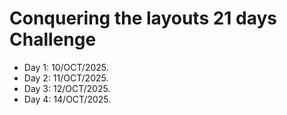 # Conquering the layouts 21 days Challenge


- Day 1: 10/OCT/2025.
- Day 2: 11/OCT/2025.
- Day 3: 12/OCT/2025.
- Day 4: 14/OCT/2025.